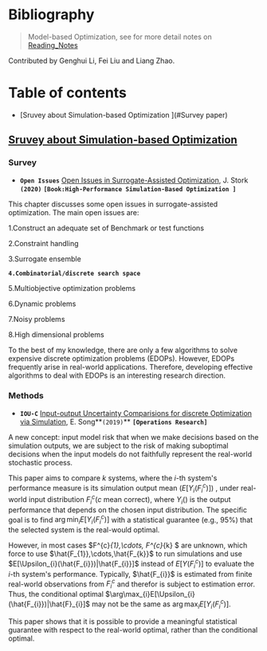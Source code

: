 # Bibliography

> Model-based Optimization, see for more detail notes on [Reading_Notes](./Reading_Notes.md)

Contributed by Genghui Li, Fei Liu and Liang Zhao.




# Table of contents

- [Sruvey about Simulation-based Optimization ](#Survey paper)







## [Sruvey about Simulation-based Optimization](#Table-of-contents)

### Survey

- **`Open Issues`** [Open Issues in Surrogate-Assisted Optimization](https://link.springer.com/chapter/10.1007/978-3-030-18764-4_10), J. Stork **`(2020)`** **`[Book:High-Performance Simulation-Based Optimization ]`**


This chapter discusses some open issues in surrogate-assisted optimization.  The main open issues are:

1.Construct an adequate set of Benchmark or test functions 

2.Constraint handling 

3.Surrogate ensemble

**`4.Combinatorial/discrete search space`**

5.Multiobjective optimization problems

6.Dynamic problems

7.Noisy problems

8.High dimensional problems

To the best of my knowledge, there are only a few algorithms to solve expensive discrete optimization problems (EDOPs). However, EDOPs frequently arise in real-world applications. Therefore, developing effective algorithms to deal with EDOPs is an interesting research direction.   

### Methods 

- **`IOU-C`** [Input-output Uncertainty Comparisions for discrete Optimization via Simulation](https://pubsonline.informs.org/doi/pdf/10.1287/opre.2018.1796), E. Song**`(2019)`** **`[Operations Research]`**

A new concept: input model risk that when we make decisions based on the simulation outputs, we are subject to the risk of making suboptimal decisions when the input models do not faithfully represent the real-world stochastic process.

This paper aims to compare $k$ systems, where the $i$-th system's performance measure is its simulation output mean ($E[\Upsilon_{i}(F^{c}_{i})]$) , under real-world input distribution $F^{c}_{i}$($c$ mean correct), where $\Upsilon_{i}()$ is the output performance that depends on the chosen input distribution.  The specific goal is to find $\arg \min_{i}E[\Upsilon_{i}(F^{c}_{i})]$ with a statistical guarantee (e.g., 95%) that the selected system is the real-would optimal. 

However, in most cases $F^{c}_{1},\cdots, F^{c}_{k} $ are unknown, which force to use $\hat{F_{1}},\cdots,\hat{F_{k}}$ to run simulations and use $E[\Upsilon_{i}(\hat{F_{i}})|\hat{F_{i}}]$ instead of $E[\Upsilon(F^{c}_{i})]$ to evaluate the $i$-th system's performance. Typically, $\hat{F_{i}}$ is estimated from finite real-world observations from $F^{c}_{i}$ and therefor is subject to estimation error. Thus, the conditional optimal $\arg\max_{i}E[\Upsilon_{i}(\hat{F_{i}})|\hat{F}_{i}]$ may not be the same as $\arg\max_{i}E[\Upsilon_{i}(F^{c}_{i})]$. 

This paper shows that it is possible to provide a meaningful statistical guarantee with respect to the real-world optimal, rather than the conditional optimal.

